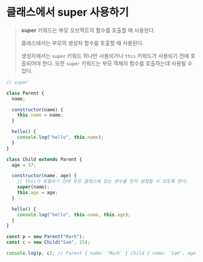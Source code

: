 # 클래스에서 super 사용하기  

> **super** 키워드는 부모 오브젝트의 함수를 호출할 때 사용된다. 
>
> 클래스에서는 부모의 생성자 함수를 호출할 때 사용된다. 
>
> 생성자에서는 `super` 키워드 하나만 사용되거나 `this` 키워드가 사용되기 전에 호출되어야 한다. 또한 `super` 키워드는 부모 객체의 함수를 호출하는데 사용될 수 있다. 



```javascript
// super

class Parent {
  name;

  constructor(name) {
    this.name = name;
  }

  hello() {
    console.log("hello", this.name);
  }
}

class Child extends Parent {
  age = 37;

  constructor(name, age) {
    // this가 호출되기 전에 부모 클래스에 있는 변수를 먼저 설정할 수 있도록 한다.
    super(name);
    this.age = age;
  }

  hello() {
    console.log("hello", this.name, this.age);
  }
}

const p = new Parent("Mark");
const c = new Child("Sam", 25);

console.log(p, c); // Parent { name: 'Mark' } Child { name: 'Sam', age: 25 } 출력

```

